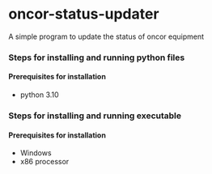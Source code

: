 # oncor-status-updater
A simple program to update the status of oncor equipment



### Steps for installing and running python files
#### Prerequisites for installation
- python 3.10

### Steps for installing and running executable
#### Prerequisites for installation
- Windows
- x86 processor
